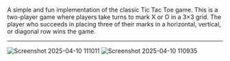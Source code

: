 
A simple and fun implementation of the classic Tic Tac Toe game. This is a two-player game where players take turns to mark X or O in a 3×3 grid.
The player who succeeds in placing three of their marks in a horizontal, vertical, or diagonal
row wins the game.

---
![Screenshot 2025-04-10 111011](https://github.com/user-attachments/assets/54a7eacc-6edb-4dc7-91ae-9f0e67f5531c)
![Screenshot 2025-04-10 110935](https://github.com/user-attachments/assets/05d04826-c65c-4895-abf7-7066addf3238)
